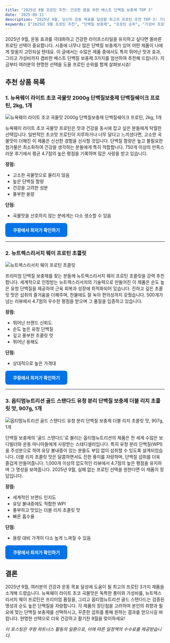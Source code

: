 ```yaml
---
title: "2025년 9월 프로틴 추천: 건강한 몸을 위한 베스트 단백질 보충제 TOP 3"
date: '2025-09-11'
description: "2025년 9월, 당신의 운동 목표를 달성할 최고의 프로틴 추천 TOP 3! 가성비, 맛, 효과까지 고려한 단백질 보충제 순위를 확인하고 현명한 선택을 하세요."
keywords: ["2025년 9월 프로틴 추천", "단백질 보충제", "프로틴 순위", "가성비 프로틴", "유청 단백질", "WPI 프로틴", "단백질 쉐이크", "초코맛 프로틴", "운동 보충제"]
---
```


2025년 9월, 운동 효과를 극대화하고 건강한 라이프스타일을 유지하고 싶다면 올바른 프로틴 선택이 중요합니다. 시중에 너무나 많은 단백질 보충제가 있어 어떤 제품이 나에게 맞을지 고민되실 텐데요. 이 글에서는 수많은 제품 중에서도 특히 뛰어난 맛과 효과, 그리고 가성비까지 겸비한 베스트 단백질 보충제 3가지를 엄선하여 추천해 드립니다. 지금부터 여러분의 현명한 선택을 도울 프로틴 순위를 함께 살펴보시죠!

## 추천 상품 목록


### 1. 뉴욕웨이 라이트 초코 곡물맛 2000g 단백질보충제 단백질쉐이크 프로틴, 2kg, 1개

![뉴욕웨이 라이트 초코 곡물맛 2000g 단백질보충제 단백질쉐이크 프로틴, 2kg, 1개](https://thumbnail.coupangcdn.com/thumbnails/remote/492x492ex/image/vendor_inventory/cbf6/05305b607e564bfeeb5115da65b29b3589bef54daa592ffea1beec827c9e.jpg)

뉴욕웨이 라이트 초코 곡물맛 프로틴은 맛과 건강을 동시에 잡고 싶은 분들에게 탁월한 선택입니다. 일반적인 초코맛 프로틴이 지루하거나 너무 달다고 느끼셨다면, 고소한 곡물맛이 더해진 이 제품은 신선한 경험을 선사할 것입니다. 단백질 함량은 높고 불필요한 첨가물은 최소화하여 건강을 생각하는 분들에게 특히 적합합니다. 750개 이상의 만족스러운 후기에서 평균 4.7점의 높은 평점을 기록하며 많은 사랑을 받고 있습니다.

**장점:**
- 고소한 곡물맛으로 물리지 않음
- 높은 단백질 함량
- 건강을 고려한 성분
- 풍부한 용량

**단점:**
- 곡물맛을 선호하지 않는 분에게는 다소 생소할 수 있음

<a href="https://link.coupang.com/a/cP7Rn1" target="_blank" rel="noopener sponsored" style="display:inline-block; background-color:#0073e6; color:white; font-weight:bold; padding: 12px 24px; border-radius: 8px; text-align:center; text-decoration: none;">쿠팡에서 최저가 확인하기</a>


---

### 2. 뉴트렉스리서치 웨이 프로틴 초콜릿

![뉴트렉스리서치 웨이 프로틴 초콜릿](https://thumbnail.coupangcdn.com/thumbnails/remote/492x492ex/image/vendor_inventory/1ff1/416af75255e231629ff9dddbbdf3aa12df358fc54ef3f98c6f25a7ccc46d.jpg)

프리미엄 단백질 보충제를 찾는 분들께 뉴트렉스리서치 웨이 프로틴 초콜릿을 강력 추천합니다. 세계적으로 인정받는 뉴트렉스리서치의 기술력으로 만들어진 이 제품은 순도 높은 유청 단백질을 제공하여 근육 회복과 성장에 최적화되어 있습니다. 진하고 깊은 초콜릿 맛은 섭취의 즐거움을 더해주며, 찬물에도 잘 녹아 편의성까지 갖췄습니다. 500개가 넘는 리뷰에서 4.7점의 우수한 평점을 받으며 그 품질을 입증하고 있습니다.

**장점:**
- 뛰어난 브랜드 신뢰도
- 순도 높은 유청 단백질
- 깊고 풍부한 초콜릿 맛
- 뛰어난 용해도

**단점:**
- 상대적으로 높은 가격대

<a href="https://link.coupang.com/a/cP7RwG" target="_blank" rel="noopener sponsored" style="display:inline-block; background-color:#0073e6; color:white; font-weight:bold; padding: 12px 24px; border-radius: 8px; text-align:center; text-decoration: none;">쿠팡에서 최저가 확인하기</a>


---

### 3. 옵티멈뉴트리션 골드 스탠다드 유청 분리 단백질 보충제 더블 리치 초콜릿 맛, 907g, 1개

![옵티멈뉴트리션 골드 스탠다드 유청 분리 단백질 보충제 더블 리치 초콜릿 맛, 907g, 1개](https://thumbnail.coupangcdn.com/thumbnails/remote/492x492ex/image/vendor_inventory/image_audit/prod/a617631e-021c-4041-a077-12b8e9592a12_fixing_v2.png,https://thumbnail.coupangcdn.com/thumbnails/remote/492x492ex/image/vendor_inventory/4ff2/a454c756414b1d7660cd4911fe31d13d64db8ac123f9a818c491ebb49c6b.png,https://thumbnail.coupangcdn.com/thumbnails/remote/492x492ex/image/vendor_inventory/a31b/919ce617c67de636afcf984131aecaa381ba3ff34391fed25e9e0df9e643.png)

단백질 보충제의 '골드 스탠다드'로 불리는 옵티멈뉴트리션의 제품은 전 세계 수많은 보디빌더와 운동 마니아들에게 사랑받는 스테디셀러입니다. 특히 유청 분리 단백질(WPI)을 주성분으로 하여 유당 불내증이 있는 분들도 부담 없이 섭취할 수 있도록 설계되었습니다. 더블 리치 초콜릿 맛은 달콤하면서도 진한 풍미를 자랑하며, 단백질 섭취를 더욱 즐겁게 만들어줍니다. 1,000개 이상의 압도적인 리뷰에서 4.7점의 높은 평점을 유지하며 그 명성을 보여줍니다. 2025년 9월, 실패 없는 프로틴 선택을 원한다면 이 제품이 정답입니다.

**장점:**
- 세계적인 브랜드 인지도
- 유당 불내증에도 적합한 WPI
- 풍부하고 맛있는 더블 리치 초콜릿 맛
- 빠른 흡수율

**단점:**
- 용량 대비 가격이 다소 높게 느껴질 수 있음

<a href="https://link.coupang.com/a/cP7REy" target="_blank" rel="noopener sponsored" style="display:inline-block; background-color:#0073e6; color:white; font-weight:bold; padding: 12px 24px; border-radius: 8px; text-align:center; text-decoration: none;">쿠팡에서 최저가 확인하기</a>


## 결론

2025년 9월, 여러분의 건강과 운동 목표 달성에 도움이 될 최고의 프로틴 3가지 제품을 소개해 드렸습니다. 뉴욕웨이 라이트 초코 곡물맛은 독특한 풍미와 가성비를, 뉴트렉스리서치 웨이 프로틴은 프리미엄 품질을, 그리고 옵티멈뉴트리션 골드 스탠다드는 검증된 명성과 순도 높은 단백질을 자랑합니다. 각 제품의 장단점을 고려하여 본인의 취향과 필요에 맞는 단백질 보충제를 선택하시고, 꾸준한 섭취를 통해 원하는 결과를 얻으시길 바랍니다. 현명한 선택으로 더욱 건강하고 활기찬 9월을 맞이하세요!

*이 포스팅은 쿠팡 파트너스 활동의 일환으로, 이에 따른 일정액의 수수료를 제공받습니다.*
